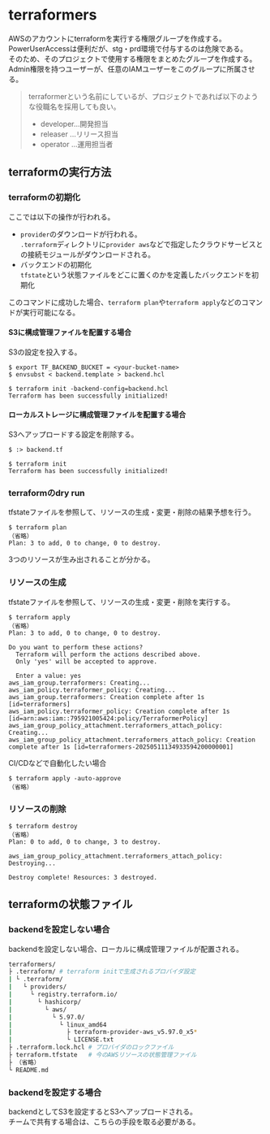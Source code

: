 # terraformers

AWSのアカウントにterraformを実行する権限グループを作成する。  
PowerUserAccessは便利だが、stg・prd環境で付与するのは危険である。  
そのため、そのプロジェクトで使用する権限をまとめたグループを作成する。  
Admin権限を持つユーザーが、任意のIAMユーザーをこのグループに所属させる。

> terraformerという名前にしているが、プロジェクトであれば以下のような役職名を採用しても良い。
>
> - developer...開発担当
> - releaser ...リリース担当
> - operator ...運用担当者

## terraformの実行方法

### terraformの初期化

ここでは以下の操作が行われる。

- `provider`のダウンロードが行われる。  
  `.terraform`ディレクトリに`provider aws`などで指定したクラウドサービスとの接続モジュールがダウンロードされる。
- バックエンドの初期化  
  `tfstate`という状態ファイルをどこに置くのかを定義したバックエンドを初期化

このコマンドに成功した場合、`terraform plan`や`terraform apply`などのコマンドが実行可能になる。

#### S3に構成管理ファイルを配置する場合

S3の設定を投入する。

```console
$ export TF_BACKEND_BUCKET = <your-bucket-name>
$ envsubst < backend.template > backend.hcl
```

```console
$ terraform init -backend-config=backend.hcl
Terraform has been successfully initialized!
```

#### ローカルストレージに構成管理ファイルを配置する場合

S3へアップロードする設定を削除する。

```console
$ :> backend.tf
```

```console
$ terraform init
Terraform has been successfully initialized!
```

### terraformのdry run

tfstateファイルを参照して、リソースの生成・変更・削除の結果予想を行う。

```console
$ terraform plan
（省略）
Plan: 3 to add, 0 to change, 0 to destroy.
```

3つのリソースが生み出されることが分かる。

### リソースの生成

tfstateファイルを参照して、リソースの生成・変更・削除を実行する。

```console
$ terraform apply
（省略）
Plan: 3 to add, 0 to change, 0 to destroy.

Do you want to perform these actions?
  Terraform will perform the actions described above.
  Only 'yes' will be accepted to approve.

  Enter a value: yes
aws_iam_group.terraformers: Creating...
aws_iam_policy.terraformer_policy: Creating...
aws_iam_group.terraformers: Creation complete after 1s [id=terraformers]
aws_iam_policy.terraformer_policy: Creation complete after 1s [id=arn:aws:iam::795921005424:policy/TerraformerPolicy]
aws_iam_group_policy_attachment.terraformers_attach_policy: Creating...
aws_iam_group_policy_attachment.terraformers_attach_policy: Creation complete after 1s [id=terraformers-20250511134933594200000001]
```

CI/CDなどで自動化したい場合

```console
$ terraform apply -auto-approve
（省略）
```

### リソースの削除

```console
$ terraform destroy
（省略）
Plan: 0 to add, 0 to change, 3 to destroy.

aws_iam_group_policy_attachment.terraformers_attach_policy: Destroying... 

Destroy complete! Resources: 3 destroyed.
```

## terraformの状態ファイル

### backendを設定しない場合

backendを設定しない場合、ローカルに構成管理ファイルが配置される。

```bash
terraformers/
├ .terraform/ # terraform initで生成されるプロバイダ設定
| └ .terraform/
|   └ providers/
|     └ registry.terraform.io/
|       └ hashicorp/
|         └ aws/
|           └ 5.97.0/
|             └ linux_amd64
|               ├ terraform-provider-aws_v5.97.0_x5*
|               └ LICENSE.txt
├ .terraform.lock.hcl # プロバイダのロックファイル
├ terraform.tfstate   # 今のAWSリソースの状態管理ファイル
├ （省略）
└ README.md
```

### backendを設定する場合

backendとしてS3を設定するとS3へアップロードされる。  
チームで共有する場合は、こちらの手段を取る必要がある。
